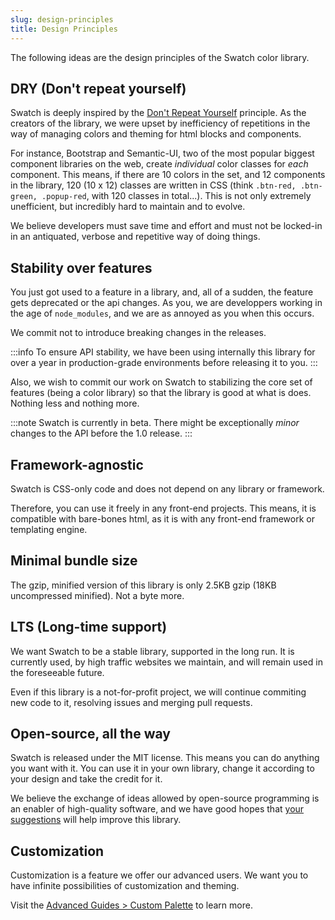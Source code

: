 ```yaml
---
slug: design-principles
title: Design Principles
---
```


The following ideas are the design principles of the Swatch color library.

## DRY (Don't repeat yourself)

Swatch is deeply inspired by the [Don't Repeat Yourself](https://en.wikipedia.org/wiki/Don%27t_repeat_yourself) principle. As the creators of the library, we were upset by inefficiency of repetitions in the way of managing colors and theming for html blocks and components. 

For instance, Bootstrap and Semantic-UI, two of the most popular biggest component libraries on the web, create _individual_ color classes for _each_ component. This means, if there are 10 colors in the set, and 12 components in the library, 120 (10 x 12) classes are written in CSS (think `.btn-red, .btn-green, .popup-red`, with 120 classes in total...). This is not only extremely unefficient, but incredibly hard to maintain and to evolve. 

We believe developers must save time and effort and must not be locked-in in an antiquated, verbose and repetitive way of doing things.

## Stability over features

You just got used to a feature in a library, and, all of a sudden, the feature gets deprecated or the api changes. As you, we are developpers working in the age of `node_modules`, and we are as annoyed as you when this occurs.

We commit not to introduce breaking changes in the releases.

:::info
To ensure API stability, we have been using internally this library for over a year in production-grade environments before releasing it to you.
:::

Also, we wish to commit our work on Swatch to stabilizing the core set of features (being a color library) so that the library is good at what is does. Nothing less and nothing more.

:::note
Swatch is currently in beta. There might be exceptionally _minor_ changes to the API before the 1.0 release. 
:::


## Framework-agnostic

Swatch is CSS-only code and does not depend on any library or framework. 

Therefore, you can use it freely in any front-end projects. This means, it is compatible with bare-bones html, as it is with any front-end framework or templating engine. 


## Minimal bundle size

The gzip, minified version of this library is only 2.5KB gzip (18KB uncompressed minified). Not a byte more.
 

## LTS (Long-time support)

We want Swatch to be a stable library, supported in the long run. It is currently used, by high traffic websites we maintain, and will remain used in the foreseeable future.

Even if this library is a not-for-profit project, we will continue commiting new code to it, resolving issues and merging pull requests.

## Open-source, all the way

Swatch is released under the MIT license. This means you can do anything you want with it. You can use it in your own library, change it according to your design and take the credit for it.

We believe the exchange of ideas allowed by open-source programming is an enabler of high-quality software, and we have good hopes that [your suggestions](./contribution-feedback) will help improve this library.

## Customization

Customization is a feature we offer our advanced users. We want you to have infinite possibilities of customization and theming.

Visit the [Advanced Guides > Custom Palette](./advanced-custom-palette) to learn more.

<!----

--- 

-->



